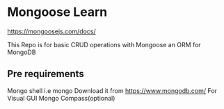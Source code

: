 # Mongoose Learn

https://mongoosejs.com/docs/

This Repo is for basic CRUD operations with Mongoose an ORM for MongoDB

## Pre requirements

Mongo shell i.e mongo
Download it from https://www.mongodb.com/
For Visual GUI Mongo Compass(optional)